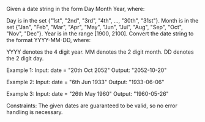 Given a date string in the form Day Month Year, where:

Day is in the set {"1st", "2nd", "3rd", "4th", ..., "30th", "31st"}.
Month is in the set {"Jan", "Feb", "Mar", "Apr", "May", "Jun", "Jul", "Aug", "Sep", "Oct", "Nov", "Dec"}.
Year is in the range [1900, 2100].
Convert the date string to the format YYYY-MM-DD, where:

YYYY denotes the 4 digit year.
MM denotes the 2 digit month.
DD denotes the 2 digit day.
 
Example 1:
Input: date = "20th Oct 2052"
Output: "2052-10-20"

Example 2:
Input: date = "6th Jun 1933"
Output: "1933-06-06"

Example 3:
Input: date = "26th May 1960"
Output: "1960-05-26"
 
Constraints:
The given dates are guaranteed to be valid, so no error handling is necessary.